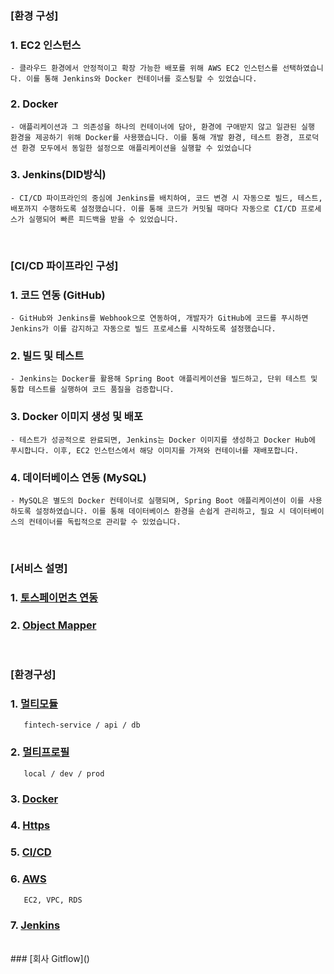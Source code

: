 ### [환경 구성]
### 1. EC2 인스턴스
    - 클라우드 환경에서 안정적이고 확장 가능한 배포를 위해 AWS EC2 인스턴스를 선택하였습니다. 이를 통해 Jenkins와 Docker 컨테이너를 호스팅할 수 있었습니다.
### 2. Docker
    - 애플리케이션과 그 의존성을 하나의 컨테이너에 담아, 환경에 구애받지 않고 일관된 실행 환경을 제공하기 위해 Docker를 사용했습니다. 이를 통해 개발 환경, 테스트 환경, 프로덕션 환경 모두에서 동일한 설정으로 애플리케이션을 실행할 수 있었습니다
### 3. Jenkins(DID방식)
    - CI/CD 파이프라인의 중심에 Jenkins를 배치하여, 코드 변경 시 자동으로 빌드, 테스트, 배포까지 수행하도록 설정했습니다. 이를 통해 코드가 커밋될 때마다 자동으로 CI/CD 프로세스가 실행되어 빠른 피드백을 받을 수 있었습니다.  
<br>

### [CI/CD 파이프라인 구성]
### 1. 코드 연동 (GitHub)
    - GitHub와 Jenkins를 Webhook으로 연동하여, 개발자가 GitHub에 코드를 푸시하면 Jenkins가 이를 감지하고 자동으로 빌드 프로세스를 시작하도록 설정했습니다.
### 2. 빌드 및 테스트
    - Jenkins는 Docker를 활용해 Spring Boot 애플리케이션을 빌드하고, 단위 테스트 및 통합 테스트를 실행하여 코드 품질을 검증합니다.
### 3. Docker 이미지 생성 및 배포
    - 테스트가 성공적으로 완료되면, Jenkins는 Docker 이미지를 생성하고 Docker Hub에 푸시합니다. 이후, EC2 인스턴스에서 해당 이미지를 가져와 컨테이너를 재배포합니다.
### 4. 데이터베이스 연동 (MySQL)
    - MySQL은 별도의 Docker 컨테이너로 실행되며, Spring Boot 애플리케이션이 이를 사용하도록 설정하였습니다. 이를 통해 데이터베이스 환경을 손쉽게 관리하고, 필요 시 데이터베이스의 컨테이너를 독립적으로 관리할 수 있었습니다.
<br>

### [서비스 설명]
### 1. [토스페이먼츠 연동](https://github.com/kps990515/fintech-service/blob/master/description/Project%20Setting/6.%20Service/1.%20TossPayment/README.md)
### 2. [Object Mapper](https://github.com/kps990515/fintech-service/blob/master/description/Project%20Setting/6.%20Service/README.md)
<br>

### [환경구성]

### 1. [멀티모듈](https://github.com/kps990515/fintech-service/blob/master/description/Project%20Setting/1.%20MultiModule/README.md)
       fintech-service / api / db

### 2. [멀티프로필](https://github.com/kps990515/fintech-service/blob/master/description/Project%20Setting/2.%20MultiProfile/README.md)
       local / dev / prod

### 3. [Docker](https://github.com/kps990515/fintech-service/blob/master/description/Project%20Setting/3.%20Docker/README.md)

### 4. [Https](https://github.com/kps990515/fintech-service/blob/master/description/Project%20Setting/4.%20Https/README.md)

### 5. [CI/CD](https://github.com/kps990515/fintech-service/blob/master/description/Project%20Setting/5.%20CICD/README.md)

### 6. [AWS](https://github.com/kps990515/fintech-service/blob/master/description/Project%20Setting/7.%20AWS/README.md)
       EC2, VPC, RDS 

### 7. [Jenkins](https://github.com/kps990515/fintech-service/blob/master/description/Project%20Setting/README.md)

<br>
### [회사 Gitflow]()